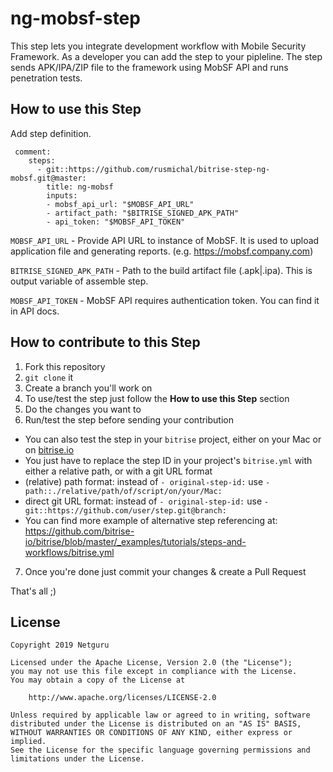 # ng-mobsf-step

This step lets you integrate development workflow with Mobile Security Framework. As a developer you can add the step to your pipleline. The step sends APK/IPA/ZIP file to the framework using MobSF API and runs penetration tests.

## How to use this Step

Add step definition. 
```YML
 comment:
    steps:
      - git::https://github.com/rusmichal/bitrise-step-ng-mobsf.git@master:
        title: ng-mobsf
        inputs:
        - mobsf_api_url: "$MOBSF_API_URL"
        - artifact_path: "$BITRISE_SIGNED_APK_PATH"
        - api_token: "$MOBSF_API_TOKEN"
```

`MOBSF_API_URL` - Provide API URL to instance of MobSF. It is used to upload application file and generating reports. (e.g. https://mobsf.company.com)

`BITRISE_SIGNED_APK_PATH` - Path to the build artifact file (.apk|.ipa). This is output variable of assemble step.

`MOBSF_API_TOKEN` - MobSF API requires authentication token. You can find it in API docs.


## How to contribute to this Step

1. Fork this repository
2. `git clone` it
3. Create a branch you'll work on
4. To use/test the step just follow the **How to use this Step** section
5. Do the changes you want to
6. Run/test the step before sending your contribution
  * You can also test the step in your `bitrise` project, either on your Mac or on [bitrise.io](https://www.bitrise.io)
  * You just have to replace the step ID in your project's `bitrise.yml` with either a relative path, or with a git URL format
  * (relative) path format: instead of `- original-step-id:` use `- path::./relative/path/of/script/on/your/Mac:`
  * direct git URL format: instead of `- original-step-id:` use `- git::https://github.com/user/step.git@branch:`
  * You can find more example of alternative step referencing at: https://github.com/bitrise-io/bitrise/blob/master/_examples/tutorials/steps-and-workflows/bitrise.yml
7. Once you're done just commit your changes & create a Pull Request

That's all ;)

License
-------
	Copyright 2019 Netguru

	Licensed under the Apache License, Version 2.0 (the "License");
	you may not use this file except in compliance with the License.
	You may obtain a copy of the License at

	    http://www.apache.org/licenses/LICENSE-2.0

	Unless required by applicable law or agreed to in writing, software
	distributed under the License is distributed on an "AS IS" BASIS,
	WITHOUT WARRANTIES OR CONDITIONS OF ANY KIND, either express or implied.
	See the License for the specific language governing permissions and
	limitations under the License.
